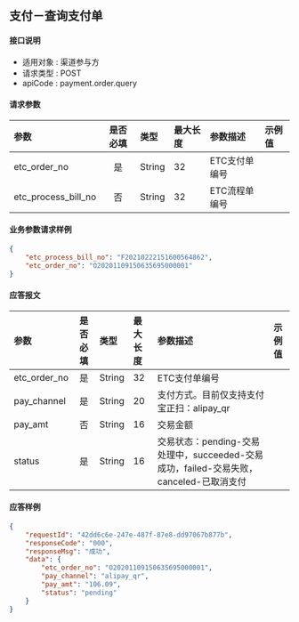 ## 支付－查询支付单

#### 接口说明
* 适用对象 : 渠道参与方
* 请求类型 : POST
* apiCode : payment.order.query

#### 请求参数
| 参数 | 是否必填 | 类型 | 最大长度 | 参数描述 | 示例值 |
|:----|:-------:|:-----|:-------|:--------|:------|
| etc_order_no | 是 | String | 32 | ETC支付单编号 |  |
| etc_process_bill_no | 否 | String | 32 | ETC流程单编号 |  |

#### 业务参数请求样例
```json
{
    "etc_process_bill_no": "F20210222151600564862",
    "etc_order_no": "O20201109150635695000001"
}
```

#### 应答报文
| 参数 | 是否必填 | 类型 | 最大长度 | 参数描述 | 示例值 |
|:----|:-------:|:----|:--------|:--------|:------|
| etc_order_no | 是 | String | 32 | ETC支付单编号 |  |
| pay_channel | 是 | String | 20 | 支付方式。目前仅支持支付宝正扫：alipay_qr |  |
| pay_amt | 否 | String | 16 | 交易金额 |  |
| status | 是 | String | 16 | 交易状态：pending-交易处理中，succeeded-交易成功，failed-交易失败，canceled-已取消支付 |  |

#### 应答样例
```json
{
    "requestId": "42dd6c6e-247e-487f-87e8-dd97067b877b",
    "responseCode": "000",
    "responseMsg": "成功",
    "data": {
        "etc_order_no": "O20201109150635695000001",
        "pay_channel": "alipay_qr",
        "pay_amt": "106.09",
        "status": "pending"
    }
}
```